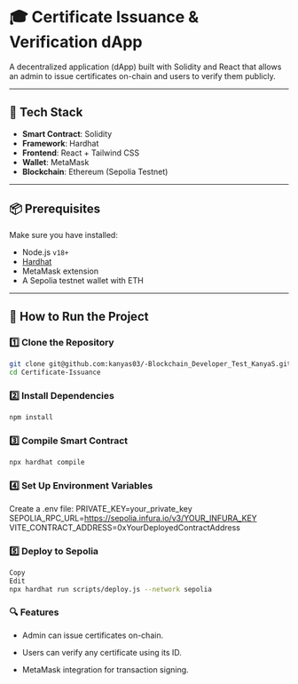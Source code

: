 # 🎓 Certificate Issuance & Verification dApp

A decentralized application (dApp) built with Solidity and React that allows an admin to issue certificates on-chain and users to verify them publicly.

---

## 🔧 Tech Stack

- **Smart Contract**: Solidity
- **Framework**: Hardhat
- **Frontend**: React + Tailwind CSS
- **Wallet**: MetaMask
- **Blockchain**: Ethereum (Sepolia Testnet)

---

## 📦 Prerequisites

Make sure you have installed:

- Node.js `v18+`
- [Hardhat](https://hardhat.org/)
- MetaMask extension
- A Sepolia testnet wallet with ETH

---

## 🚀 How to Run the Project

### 1️⃣ Clone the Repository

```bash
git clone git@github.com:kanyas03/-Blockchain_Developer_Test_KanyaS.git
cd Certificate-Issuance
```

### 2️⃣ Install Dependencies
```bash
npm install
```
### 3️⃣ Compile Smart Contract
```bash
npx hardhat compile
```
### 4️⃣ Set Up Environment Variables
Create a .env file:
PRIVATE_KEY=your_private_key
SEPOLIA_RPC_URL=https://sepolia.infura.io/v3/YOUR_INFURA_KEY
VITE_CONTRACT_ADDRESS=0xYourDeployedContractAddress

### 5️⃣ Deploy to Sepolia
```bash
Copy
Edit
npx hardhat run scripts/deploy.js --network sepolia
```

### 🔍 Features
* Admin can issue certificates on-chain.

* Users can verify any certificate using its ID.

* MetaMask integration for transaction signing.
